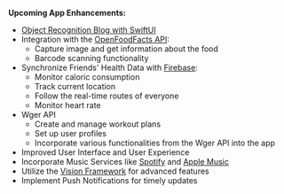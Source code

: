 **Upcoming App Enhancements:**

- [Object Recognition Blog with SwiftUI](https://posturenet.app/blog/object-recognition-with-coreml-vision-and-swiftui-on-ios/)
- Integration with the [OpenFoodFacts API](https://openfoodfacts.github.io/openfoodfacts-server/api/):
  - Capture image and get information about the food
  - Barcode scanning functionality
- Synchronize Friends' Health Data with [Firebase](https://firebase.google.com/):
  - Monitor caloric consumption
  - Track current location
  - Follow the real-time routes of everyone
  - Monitor heart rate
- Wger API
  - Create and manage workout plans
  - Set up user profiles
  - Incorporate various functionalities from the Wger API into the app
- Improved User Interface and User Experience
- Incorporate Music Services like [Spotify](https://www.spotify.com/) and [Apple Music](https://www.apple.com/apple-music/)
- Utilize the [Vision Framework](https://developer.apple.com/documentation/vision/) for advanced features
- Implement Push Notifications for timely updates

